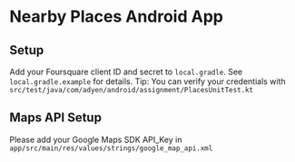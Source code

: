 # Nearby Places Android App

## Setup
Add your Foursquare client ID and secret to `local.gradle`. See `local.gradle.example` for details.
Tip: You can verify your credentials with `src/test/java/com/adyen/android/assignment/PlacesUnitTest.kt`

## Maps API Setup
Please add your Google Maps SDK API_Key in `app/src/main/res/values/strings/google_map_api.xml`
